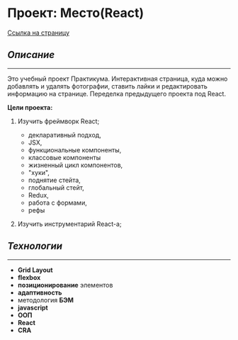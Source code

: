 # Проект: Место(React)

[Ссылка на страницу](https://pstkachuk.github.io/mesto-react/ "Проект Место")


## *Описание*
---
Это учебный проект Практикума. Интерактивная страница, куда можно добавлять и удалять фотографии, ставить лайки и редактировать информацию на странице.
Переделка предыдущего проекта под React.


**Цели проекта:**

 1. Изучить фреймворк React;    
    * декларативный подход,
    * JSX,
    * функциональные компоненты,
    * классовые компоненты
    * жизненный цикл компонентов,
    * "хуки",
    * поднятие стейта,
    * глобальный стейт,
    * Redux,
    * работа с формами,
    * рефы

 2. Изучить инструментарий React-а;


## *Технологии*
---

* **Grid Layout**
* **flexbox**
* **позиционирование** элементов
* **адаптивность**
* методология **БЭМ**
* **javascript**
* **ООП**
* **React**
* **CRA**